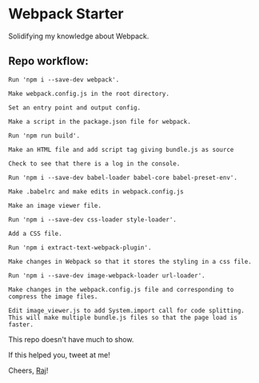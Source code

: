 # Webpack Starter

Solidifying my knowledge about Webpack.

## Repo workflow:

`Run 'npm i --save-dev webpack'.`

`Make webpack.config.js in the root directory.`

`Set an entry point and output config.`

`Make a script in the package.json file for webpack.`

`Run 'npm run build'.`

`Make an HTML file and add script tag giving bundle.js as source`

`Check to see that there is a log in the console.`

`Run 'npm i --save-dev babel-loader babel-core babel-preset-env'.`

`Make .babelrc and make edits in webpack.config.js`

`Make an image viewer file.`

`Run 'npm i --save-dev css-loader style-loader'.`

`Add a CSS file.`

`Run 'npm i extract-text-webpack-plugin'.`

`Make changes in Webpack so that it stores the styling in a css file.`

`Run 'npm i --save-dev image-webpack-loader url-loader'.`

`Make changes in the webpack.config.js file and corresponding to compress the image files.`

`Edit image_viewer.js to add System.import call for code splitting. This will make multiple bundle.js files so that the page load is faster.`

This repo doesn't have much to show.

If this helped you, tweet at me!

Cheers, [Raj](https://twitter.com/rja907)!
